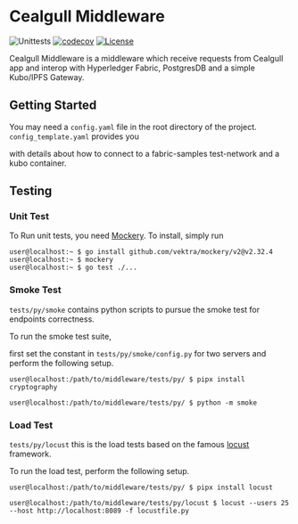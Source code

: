 # Cealgull Middleware

![Unittests](https://github.com/Cealgull/Middleware/actions/workflows/go.yml/badge.svg)
[![codecov](https://codecov.io/gh/Cealgull/Middleware/graph/badge.svg?token=BGKUR08BRW)](https://codecov.io/gh/Cealgull/Middleware)
[![License](https://img.shields.io/badge/License-Apache_2.0-blue.svg)](https://opensource.org/licenses/Apache-2.0)

Cealgull Middleware is a middleware which receive requests from Cealgull app and interop with Hyperledger Fabric, PostgresDB and a simple Kubo/IPFS Gateway.


## Getting Started

You may need a `config.yaml` file in the root directory of the project. `config_template.yaml` provides you

with details about how to connect to a fabric-samples test-network and a kubo container.

## Testing

### Unit Test

To Run unit tests, you need [Mockery](https://vektra.github.io/mockery/latest/installation/). To install, simply run

```console
user@localhost:~ $ go install github.com/vektra/mockery/v2@v2.32.4
user@localhost:~ $ mockery
user@localhost:~ $ go test ./...
```

### Smoke Test

`tests/py/smoke` contains python scripts to pursue the smoke test for endpoints correctness.

To run the smoke test suite,

first set the constant in `tests/py/smoke/config.py` for two servers and perform the following setup.

```console
user@localhost:/path/to/middleware/tests/py/ $ pipx install cryptography

user@localhost:/path/to/middleware/tests/py/ $ python -m smoke
```

### Load Test

`tests/py/locust` this is the load tests based on the famous [locust](https://locust.io/) framework.

To run the load test, perform the following setup.

``` console
user@localhost:/path/to/middleware/tests/py/ $ pipx install locust

user@localhost:/path/to/middleware/tests/py/locust $ locust --users 25 --host http://localhost:8089 -f locustfile.py
```

